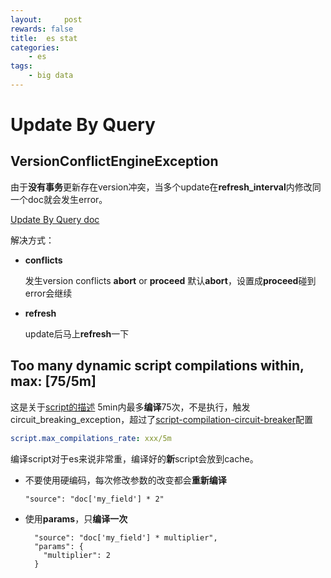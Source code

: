 ```yaml
---
layout:     post
rewards: false
title:  es stat
categories:
    - es
tags:
    - big data
---
```


# Update By Query

## VersionConflictEngineException

由于**没有事务**更新存在version冲突，当多个update在**refresh_interval**内修改同一个doc就会发生error。

[Update By Query doc](https://www.elastic.co/guide/en/elasticsearch/reference/current/docs-update-by-query.html)

解决方式：

- **conflicts**

  发生version conflicts **abort**  or  **proceed**  默认**abort**，设置成**proceed**碰到error会继续

- **refresh**

  update后马上**refresh**一下

## Too many dynamic script compilations within, max: [75/5m]

这是关于[script的描述](https://www.elastic.co/guide/en/elasticsearch/reference/current/modules-scripting-using.html#prefer-params) 5min内最多**编译**75次，不是执行，触发circuit_breaking_exception，超过了[script-compilation-circuit-breaker](https://www.elastic.co/guide/en/elasticsearch/reference/current/circuit-breaker.html#script-compilation-circuit-breaker)配置

```yaml
script.max_compilations_rate: xxx/5m
```

编译script对于es来说非常重，编译好的**新**script会放到cache。

- 不要使用硬编码，每次修改参数的改变都会**重新编译**

  ```
  "source": "doc['my_field'] * 2"
  ```



- 使用**params**，只**编译一次**

  ```
    "source": "doc['my_field'] * multiplier",
    "params": {
      "multiplier": 2
    }
  ```

  

